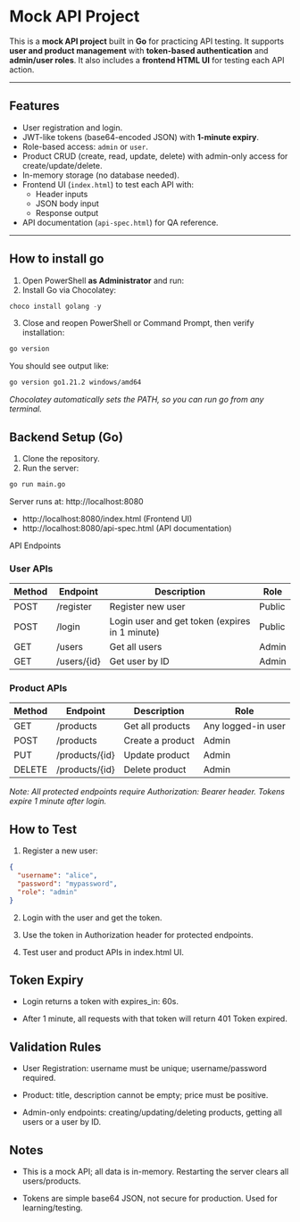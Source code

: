 # Mock API Project

This is a **mock API project** built in **Go** for practicing API testing. It supports **user and product management** with **token-based authentication** and **admin/user roles**. It also includes a **frontend HTML UI** for testing each API action.

---

## Features

- User registration and login.
- JWT-like tokens (base64-encoded JSON) with **1-minute expiry**.
- Role-based access: `admin` or `user`.
- Product CRUD (create, read, update, delete) with admin-only access for create/update/delete.
- In-memory storage (no database needed).
- Frontend UI (`index.html`) to test each API with:
  - Header inputs
  - JSON body input
  - Response output
- API documentation (`api-spec.html`) for QA reference.

---

## How to install go
1. Open PowerShell **as Administrator** and run:
2. Install Go via Chocolatey:
```powershell
choco install golang -y
```
3. Close and reopen PowerShell or Command Prompt, then verify installation:
```powershell
go version
```
You should see output like:
```bash
go version go1.21.2 windows/amd64
```
*Chocolatey automatically sets the PATH, so you can run go from any terminal.*


## Backend Setup (Go)

1. Clone the repository.
2. Run the server:

```bash
go run main.go
```

Server runs at: http://localhost:8080

* http://localhost:8080/index.html (Frontend UI)
* http://localhost:8080/api-spec.html (API documentation)

API Endpoints

### User APIs
| Method | Endpoint    | Description                                    | Role   |
| ------ | ----------- | ---------------------------------------------- | ------ |
| POST   | /register   | Register new user                              | Public |
| POST   | /login      | Login user and get token (expires in 1 minute) | Public |
| GET    | /users      | Get all users                                  | Admin  |
| GET    | /users/{id} | Get user by ID                                 | Admin  |

### Product APIs
| Method | Endpoint       | Description      | Role               |
| ------ | -------------- | ---------------- | ------------------ |
| GET    | /products      | Get all products | Any logged-in user |
| POST   | /products      | Create a product | Admin              |
| PUT    | /products/{id} | Update product   | Admin              |
| DELETE | /products/{id} | Delete product   | Admin              |

*Note: All protected endpoints require Authorization: Bearer <token> header. Tokens expire 1 minute after login.*

## How to Test

1. Register a new user:

```json
{
  "username": "alice",
  "password": "mypassword",
  "role": "admin"
}
```

2. Login with the user and get the token.

3. Use the token in Authorization header for protected endpoints.

4. Test user and product APIs in index.html UI.

## Token Expiry

* Login returns a token with expires_in: 60s.

* After 1 minute, all requests with that token will return 401 Token expired.

## Validation Rules

* User Registration: username must be unique; username/password required.

* Product: title, description cannot be empty; price must be positive.

* Admin-only endpoints: creating/updating/deleting products, getting all users or a user by ID.

## Notes

* This is a mock API; all data is in-memory. Restarting the server clears all users/products.

* Tokens are simple base64 JSON, not secure for production. Used for learning/testing.